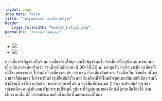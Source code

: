 ```yaml
---
layout: page
show_meta: false
title: "ท้าพิสูจน์ต้องลอง ก๋วยเตี๋ยวท้าพิสูจน์"
header:
   image_fullwidth: "header_hatyai.jpg"
permalink: "/ก๋วยเตี๋ยวท้าพิสูจน์/"
---
```


<ul class="clearing-thumbs small-block-grid-2" data-clearing>
  <li><a href="{{ site.url }}/images/ก๋วยเตี๋ยวท้าพิสูจน์1.jpg"><img src="{{ site.url }}/images/ก๋วยเตี๋ยวท้าพิสูจน์1.jpg"></a></li>
  <li><a href="{{ site.url }}/images/ก๋วยเตี๋ยวท้าพิสูจน์2.jpg"><img src="{{ site.url }}/images/ก๋วยเตี๋ยวท้าพิสูจน์2.jpg"></a></li>
</ul>

ก๋วยเตี๋ยวท้าพิสูจน์ เป็นร้านก๋วยเตี๋ยวที่รอให้ทุกๆคนไปพิสูจน์สมชื่อ
ร้านนี้จะตั้งอยู่ที่ ถนนเพชรเกษม เยื้องกับ ตลาดนัดกรีนเวย์
ร้านนี้จะเปิดปิดเวลา 9.30-19.30 น. ของทุกวัน ทางร้านจะมีก๋วยเตี๋ยวทั้ง
น้ำใสแบบธรรมดา ไปจนถึงก๊วยเตี๋ยวรสแซ่บ อย่างเช่น ก๊วยเตี๋ยวต้มยำของ
ร้านถือเป็น ก๊วยเตี๋ยวที่ใครมาแล้วก็ต้องลอง ไม่ว่าจะเป็นน้ำซุปที่แซ่บถึงใจ 
และทั้งเครื่องที่จัดให้หนักๆล้นชามกันเลยทีเดียว ร้านนี้ยังมีร้านน้ำชาในร้านอีกด้วย
บรรยากาศภายในร้าน จะมีพื้นที่ประมาณ 2 ห้อง จะประดับด้วยรูปภาพก๊วยเตี๋ยว 
คนดังที่เคยมารับประทานที่ร้านนี้ รูปภาพไว้ดูเล่นสบายตา อีกทั้งโต๊ะจะเป็นโต๊ะไม้ 
ส่วนเรื่องราคานั้น ก็ถือว่าพอประมาณกับก๊วยเตี๋ยวในแต่ละชามที่ได้มา
